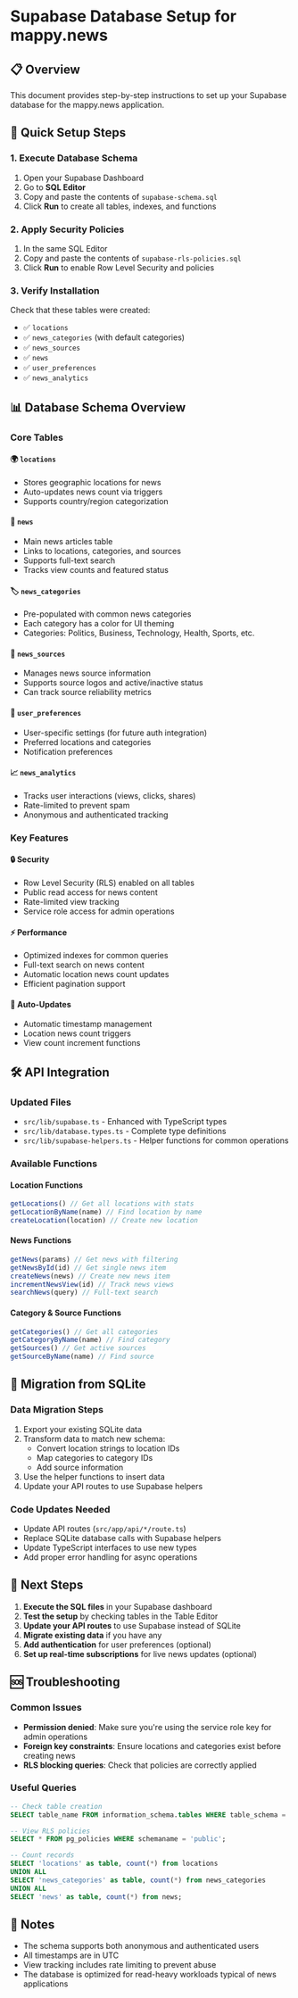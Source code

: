 # Supabase Database Setup for mappy.news

## 📋 Overview

This document provides step-by-step instructions to set up your Supabase
database for the mappy.news application.

## 🚀 Quick Setup Steps

### 1. Execute Database Schema

1. Open your Supabase Dashboard
2. Go to **SQL Editor**
3. Copy and paste the contents of `supabase-schema.sql`
4. Click **Run** to create all tables, indexes, and functions

### 2. Apply Security Policies

1. In the same SQL Editor
2. Copy and paste the contents of `supabase-rls-policies.sql`
3. Click **Run** to enable Row Level Security and policies

### 3. Verify Installation

Check that these tables were created:

- ✅ `locations`
- ✅ `news_categories` (with default categories)
- ✅ `news_sources`
- ✅ `news`
- ✅ `user_preferences`
- ✅ `news_analytics`

## 📊 Database Schema Overview

### Core Tables

#### 🌍 `locations`

- Stores geographic locations for news
- Auto-updates news count via triggers
- Supports country/region categorization

#### 📰 `news`

- Main news articles table
- Links to locations, categories, and sources
- Supports full-text search
- Tracks view counts and featured status

#### 🏷️ `news_categories`

- Pre-populated with common news categories
- Each category has a color for UI theming
- Categories: Politics, Business, Technology, Health, Sports, etc.

#### 📡 `news_sources`

- Manages news source information
- Supports source logos and active/inactive status
- Can track source reliability metrics

#### 👤 `user_preferences`

- User-specific settings (for future auth integration)
- Preferred locations and categories
- Notification preferences

#### 📈 `news_analytics`

- Tracks user interactions (views, clicks, shares)
- Rate-limited to prevent spam
- Anonymous and authenticated tracking

### Key Features

#### 🔒 Security

- Row Level Security (RLS) enabled on all tables
- Public read access for news content
- Rate-limited view tracking
- Service role access for admin operations

#### ⚡ Performance

- Optimized indexes for common queries
- Full-text search on news content
- Automatic location news count updates
- Efficient pagination support

#### 🔄 Auto-Updates

- Automatic timestamp management
- Location news count triggers
- View count increment functions

## 🛠️ API Integration

### Updated Files

- `src/lib/supabase.ts` - Enhanced with TypeScript types
- `src/lib/database.types.ts` - Complete type definitions
- `src/lib/supabase-helpers.ts` - Helper functions for common operations

### Available Functions

#### Location Functions

```typescript
getLocations() // Get all locations with stats
getLocationByName(name) // Find location by name
createLocation(location) // Create new location
```

#### News Functions

```typescript
getNews(params) // Get news with filtering
getNewsById(id) // Get single news item
createNews(news) // Create new news item
incrementNewsView(id) // Track news views
searchNews(query) // Full-text search
```

#### Category & Source Functions

```typescript
getCategories() // Get all categories
getCategoryByName(name) // Find category
getSources() // Get active sources
getSourceByName(name) // Find source
```

## 🔄 Migration from SQLite

### Data Migration Steps

1. Export your existing SQLite data
2. Transform data to match new schema:
   - Convert location strings to location IDs
   - Map categories to category IDs
   - Add source information
3. Use the helper functions to insert data
4. Update your API routes to use Supabase helpers

### Code Updates Needed

- Update API routes (`src/app/api/*/route.ts`)
- Replace SQLite database calls with Supabase helpers
- Update TypeScript interfaces to use new types
- Add proper error handling for async operations

## 🎯 Next Steps

1. **Execute the SQL files** in your Supabase dashboard
2. **Test the setup** by checking tables in the Table Editor
3. **Update your API routes** to use Supabase instead of SQLite
4. **Migrate existing data** if you have any
5. **Add authentication** for user preferences (optional)
6. **Set up real-time subscriptions** for live news updates (optional)

## 🆘 Troubleshooting

### Common Issues

- **Permission denied**: Make sure you're using the service role key for admin
  operations
- **Foreign key constraints**: Ensure locations and categories exist before
  creating news
- **RLS blocking queries**: Check that policies are correctly applied

### Useful Queries

```sql
-- Check table creation
SELECT table_name FROM information_schema.tables WHERE table_schema = 'public';

-- View RLS policies
SELECT * FROM pg_policies WHERE schemaname = 'public';

-- Count records
SELECT 'locations' as table, count(*) from locations
UNION ALL
SELECT 'news_categories' as table, count(*) from news_categories
UNION ALL
SELECT 'news' as table, count(*) from news;
```

## 📝 Notes

- The schema supports both anonymous and authenticated users
- All timestamps are in UTC
- View tracking includes rate limiting to prevent abuse
- The database is optimized for read-heavy workloads typical of news
  applications
